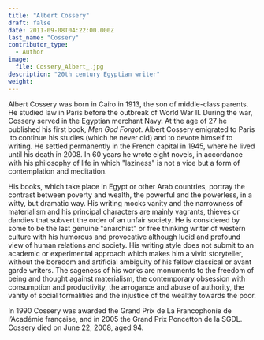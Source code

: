 ```yaml
---
title: "Albert Cossery"
draft: false
date: 2011-09-08T04:22:00.000Z
last_name: "Cossery"
contributor_type:
  - Author
image:
  file: Cossery_Albert_.jpg
description: "20th century Egyptian writer"
weight:
---
```


Albert Cossery was born in Cairo in 1913, the son of middle-class parents. He studied law in Paris before the outbreak of World War II. During the war, Cossery served in the Egyptian merchant Navy. At the age of 27 he published his first book, _Men God Forgot_. Albert Cossery emigrated to Paris  to continue his studies (which he never did) and to devote himself to writing. He settled permanently in the French capital in 1945, where he lived until his death in 2008. In 60 years he wrote eight novels, in accordance with his philosophy of life in which "laziness" is not a vice but a form of contemplation and meditation. 

His books, which take place in Egypt or other Arab countries, portray the contrast between poverty and wealth, the powerful and the powerless, in a witty, but dramatic way. His writing mocks vanity and the narrowness of materialism and his principal characters are mainly vagrants, thieves or dandies that subvert the order of an unfair society. He is considered by some to be the last genuine "anarchist" or free thinking writer of western culture with his humorous and provocative although lucid and profound view of human relations and society. His writing style does not submit to an academic or experimental approach which makes him a vivid storyteller, without the boredom and artificial ambiguity of his fellow classical or avant garde writers. The sageness of his works are monuments to the freedom of being and thought against materialism, the contemporary obsession with consumption and productivity, the arrogance and abuse of authority, the vanity of social formalities and the injustice of the wealthy towards the poor.

In 1990 Cossery was awarded the Grand Prix de La Francophonie de l’Académie française, and in 2005 the Grand Prix Poncetton de la SGDL. Cossery died on June 22, 2008, aged 94.

